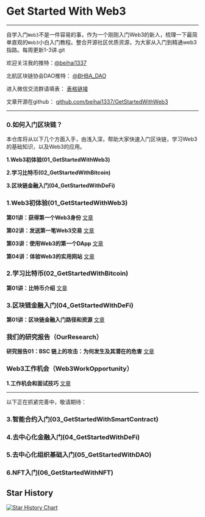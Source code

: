 # Get Started With Web3
---
自学入门`Web3`不是一件容易的事，作为一个刚刚入门Web3的新人，梳理一下最简单直观的`Web3`小白入门教程。整合开源社区优质资源，为大家从入门到精通web3指路。每周更新1-3讲.git

欢迎关注我的推特：[@beihai1337](https://twitter.com/beihai1337)

北航区块链协会DAO推特： [@BHBA_DAO](https://twitter.com/BHBA_DAO)

进入微信交流群请填表： [表格链接](https://forms.gle/QMBwL6LwZyQew1tX8)

文章开源在github： [github.com/beihai1337/GetStartedWithWeb3](https://github.com/beihai1337/GetStartedWithWeb3)

----

### 0.如何入门区块链？

本仓库将从以下几个方面入手，由浅入深，帮助大家快速入门区块链，学习Web3的基础知识，以及Web3的应用。

**1.Web3初体验(01_GetStartedWithWeb3)**

**2.学习比特币(02_GetStartedWithBitcoin)**

**3.区块链金融入门(04_GetStartedWithDeFi)**

### 1.Web3初体验(01_GetStartedWithWeb3)

**第01讲：获得第一个Web3身份** [文章](https://github.com/beihaili/Get-Started-with-Web3/blob/main/01_GetStartedWithWeb3/01_FirstWeb3Identity/README.MD)

**第02讲：发送第一笔Web3交易** [文章](https://github.com/beihaili/Get-Started-with-Web3/blob/main/01_GetStartedWithWeb3/02_FirstWeb3Transaction/README.MD)

**第03讲：使用Web3的第一个DApp** [文章](https://github.com/beihaili/Get-Started-with-Web3/blob/main/01_GetStartedWithWeb3/03_FirstWeb3Dapp/README.MD)

**第04讲：体验Web3的实用网站** [文章](https://github.com/beihaili/Get-Started-with-Web3/blob/main/01_GetStartedWithWeb3/04_UsefulWeb3Sites/README.MD)

### 2.学习比特币(02_GetStartedWithBitcoin)

**第01讲：比特币介绍** [文章](https://github.com/beihaili/Get-Started-with-Web3/blob/main/02_GetStartedWithBitcoin/01_Overview/README.MD)

### 3.区块链金融入门(04_GetStartedWithDeFi)

**第01讲：区块链金融入门路径和资源** [文章](https://github.com/beihaili/Get-Started-with-Web3/tree/main/04_GetStartedWithDeFi)

### 我们的研究报告（OurResearch）

**研究报告01：BSC 链上的攻击：为何发生及其潜在的危害** [文章](https://bhbadao.github.io/BSC-attack_cn.html)

### Web3工作机会（Web3WorkOpportunity）

**1.工作机会和面试技巧** [文章](https://github.com/beihaili/Get-Started-with-Web3/blob/main/Web3WorkOpportunities/README.md)

---
以下正在抓紧完善中，敬请期待：

### 3.智能合约入门(03_GetStartedWithSmartContract)

### 4.去中心化金融入门(04_GetStartedWithDeFi)

### 5.去中心化组织基础入门(05_GetStartedWithDAO)

### 6.NFT入门(06_GetStartedWithNFT)

## Star History
[![Star History Chart](https://api.star-history.com/svg?repos=beihaili/Get-Started-with-Web3&type=Date)](https://star-history.com/#beihaili/Get-Started-with-Web3&Date)